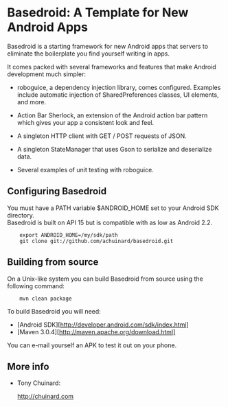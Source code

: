 Basedroid: A Template for New Android Apps 
======================

Basedroid is a starting framework for new Android apps that servers to eliminate the boilerplate you find yourself writing in apps.

It comes packed with several frameworks and features that make Android development much simpler:

   * roboguice, a dependency injection library, comes configured.  Examples include automatic injection of 
     SharedPreferences classes, UI elements, and more.

   * Action Bar Sherlock, an extension of the Android action bar
     pattern which gives your app a consistent look and feel.

   * A singleton HTTP client with GET / POST requests of JSON. 

   * A singleton StateManager that uses Gson to serialize and deserialize data.

   * Several examples of unit testing with roboguice. 

Configuring Basedroid
------------

  You must have a PATH variable $ANDROID_HOME set to your Android SDK directory.  
  Basedroid is built on API 15 but is compatible with as low as Android 2.2.

        export ANDROID_HOME=/my/sdk/path
        git clone git://github.com/achuinard/basedroid.git

Building from source
--------------------

  On a Unix-like system you can build Basedroid from source using the following
  command:

        mvn clean package

  To build Basedroid you will need:

  * [Android SDK][http://developer.android.com/sdk/index.html]
  * [Maven 3.0.4][http://maven.apache.org/download.html]

  You can e-mail yourself an APK to test it out on your phone.


More info
---------

  * Tony Chuinard:

    <http://chuinard.com>
